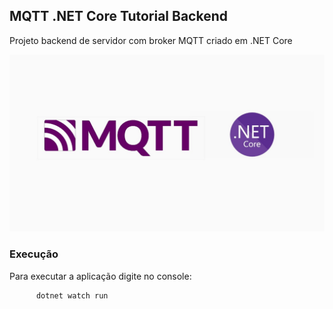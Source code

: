 ## MQTT .NET Core Tutorial Backend

Projeto backend de servidor com broker MQTT criado em .NET Core

![Foto](./logo.jpg)

### Execução

Para executar a aplicação digite no console:

```
      dotnet watch run

```

